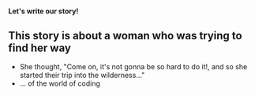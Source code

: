 #### Let's write our story!

## This story is about a woman who was trying to find her way

- She thought, "Come on, it's not gonna be so hard to do it!, and so she started their trip into the wilderness..."
-  ... of the world of coding

